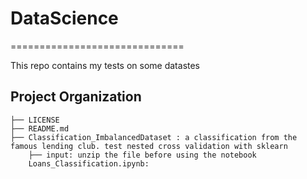 # DataScience
==============================

This repo contains my tests on some datastes

Project Organization
------------

    ├── LICENSE
    ├── README.md         
    ├── Classification_ImbalancedDataset : a classification from the famous lending club. test nested cross validation with sklearn
		├── input: unzip the file before using the notebook
		Loans_Classification.ipynb: 